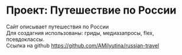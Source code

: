# Проект: Путешествие по России
Сайт описывает путешествия по России<br />
Для создагния использованы: гриды, медиазапросы, flex, псевдоклассы.<br />
Ссылка на github https://github.com/AMilyutina/russian-travel
